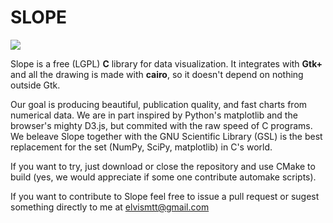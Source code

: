 SLOPE
=====

![](https://github.com/elvismt/slope/blob/gobject/demos/screenshot.png)

Slope is a free (LGPL) **C** library for data visualization. It integrates with **Gtk+**
and all the drawing is made with **cairo**, so it doesn't depend on nothing outside Gtk.

Our goal is producing beautiful, publication quality, and fast charts from numerical
data. We are in part inspired by Python's matplotlib and the browser's mighty D3.js,
but commited with the raw speed of C programs. We beleave Slope together with the
GNU Scientific Library (GSL) is the best replacement for the set (NumPy, SciPy,
matplotlib) in C's world.

If you want to try, just download or close the repository and use CMake to build (yes, we
would appreciate if some one contribute automake scripts).

If you want to contribute to Slope feel free to issue a pull request or sugest something
directly to me at elvismtt@gmail.com
